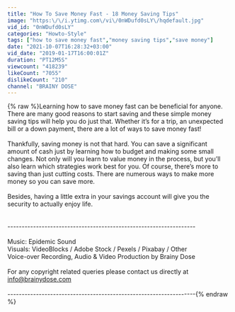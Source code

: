 ```yaml
---
title: "How To Save Money Fast - 18 Money Saving Tips"
image: "https:\/\/i.ytimg.com\/vi\/0nWDufd0sLY\/hqdefault.jpg"
vid_id: "0nWDufd0sLY"
categories: "Howto-Style"
tags: ["how to save money fast","money saving tips","save money"]
date: "2021-10-07T16:28:32+03:00"
vid_date: "2019-01-17T16:00:01Z"
duration: "PT12M5S"
viewcount: "418239"
likeCount: "7055"
dislikeCount: "210"
channel: "BRAINY DOSE"
---
```

{% raw %}Learning how to save money fast can be beneficial for anyone. There are many good reasons to start saving and these simple money saving tips will help you do just that. Whether it’s for a trip, an unexpected bill or a down payment, there are a lot of ways to save money fast!<br /><br />Thankfully, saving money is not that hard. You can save a significant amount of cash just by learning how to budget and making some small changes. Not only will you learn to value money in the process, but you’ll also learn which strategies work best for you. Of course, there’s more to saving than just cutting costs. There are numerous ways to make more money so you can save more.<br /><br />Besides, having a little extra in your savings account will give you the security to actually enjoy life.<br /><br /><br />------------------------------------------------------------------<br /><br />Music: Epidemic Sound<br />Visuals: VideoBlocks / Adobe Stock / Pexels / Pixabay / Other<br />Voice-over Recording, Audio &amp; Video Production by Brainy Dose<br /><br />For any copyright related queries please contact us directly at info@brainydose.com<br /><br />------------------------------------------------------------------{% endraw %}
